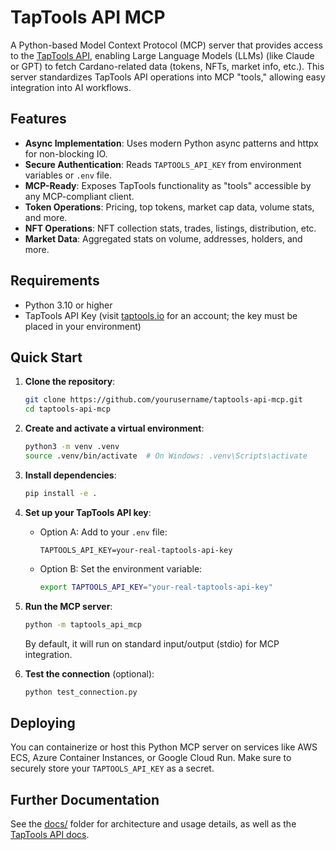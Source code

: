 # TapTools API MCP

A Python-based Model Context Protocol (MCP) server that provides access to the [TapTools API](https://taptools.io), enabling Large Language Models (LLMs) (like Claude or GPT) to fetch Cardano-related data (tokens, NFTs, market info, etc.). This server standardizes TapTools API operations into MCP "tools," allowing easy integration into AI workflows.

## Features

- **Async Implementation**: Uses modern Python async patterns and httpx for non-blocking IO.
- **Secure Authentication**: Reads `TAPTOOLS_API_KEY` from environment variables or `.env` file.
- **MCP-Ready**: Exposes TapTools functionality as "tools" accessible by any MCP-compliant client.
- **Token Operations**: Pricing, top tokens, market cap data, volume stats, and more.
- **NFT Operations**: NFT collection stats, trades, listings, distribution, etc.
- **Market Data**: Aggregated stats on volume, addresses, holders, and more.

## Requirements

- Python 3.10 or higher
- TapTools API Key (visit [taptools.io](https://taptools.io) for an account; the key must be placed in your environment)

## Quick Start

1. **Clone the repository**:
   ```bash
   git clone https://github.com/yourusername/taptools-api-mcp.git
   cd taptools-api-mcp
   ```

2. **Create and activate a virtual environment**:
   ```bash
   python3 -m venv .venv
   source .venv/bin/activate  # On Windows: .venv\Scripts\activate
   ```

3. **Install dependencies**:
   ```bash
   pip install -e .
   ```

4. **Set up your TapTools API key**:
   - Option A: Add to your `.env` file:
     ```env
     TAPTOOLS_API_KEY=your-real-taptools-api-key
     ```
   - Option B: Set the environment variable:
     ```bash
     export TAPTOOLS_API_KEY="your-real-taptools-api-key"
     ```

5. **Run the MCP server**:
   ```bash
   python -m taptools_api_mcp
   ```
   By default, it will run on standard input/output (stdio) for MCP integration.

6. **Test the connection** (optional):
   ```bash
   python test_connection.py
   ```

## Deploying

You can containerize or host this Python MCP server on services like AWS ECS, Azure Container Instances, or Google Cloud Run. Make sure to securely store your `TAPTOOLS_API_KEY` as a secret.

## Further Documentation

See the [docs/](docs/) folder for architecture and usage details, as well as the [TapTools API docs](https://taptools.io).
